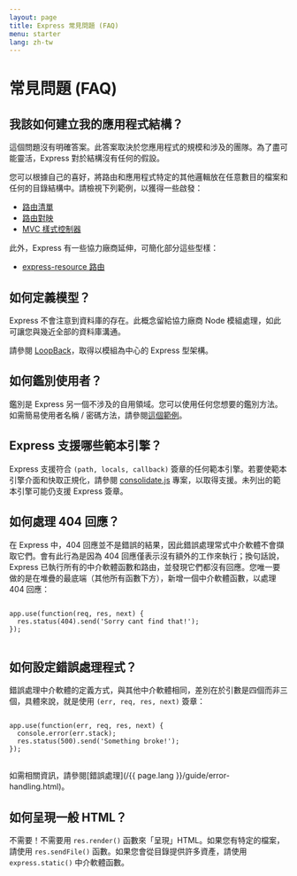 ```yaml
---
layout: page
title: Express 常見問題 (FAQ)
menu: starter
lang: zh-tw
---
```


# 常見問題 (FAQ)

## 我該如何建立我的應用程式結構？

這個問題沒有明確答案。此答案取決於您應用程式的規模和涉及的團隊。為了盡可能靈活，Express 對於結構沒有任何的假設。

您可以根據自己的喜好，將路由和應用程式特定的其他邏輯放在任意數目的檔案和任何的目錄結構中。請檢視下列範例，以獲得一些啟發：

* [路由清單](https://github.com/strongloop/express/blob/4.13.1/examples/route-separation/index.js#L32-47)
* [路由對映](https://github.com/strongloop/express/blob/4.13.1/examples/route-map/index.js#L52-L66)
* [MVC 樣式控制器](https://github.com/strongloop/express/tree/master/examples/mvc)

此外，Express 有一些協力廠商延伸，可簡化部分這些型樣：

* [express-resource 路由](https://github.com/expressjs/express-resource)

## 如何定義模型？

Express 不會注意到資料庫的存在。此概念留給協力廠商 Node 模組處理，如此可讓您與幾近全部的資料庫溝通。

請參閱 [LoopBack](http://loopback.io)，取得以模組為中心的 Express 型架構。

## 如何鑑別使用者？

鑑別是 Express 另一個不涉及的自用領域。您可以使用任何您想要的鑑別方法。如需簡易使用者名稱 / 密碼方法，請參閱[這個範例](https://github.com/strongloop/express/tree/master/examples/auth)。


## Express 支援哪些範本引擎？

Express 支援符合 `(path, locals, callback)` 簽章的任何範本引擎。若要使範本引擎介面和快取正規化，請參閱 [consolidate.js](https://github.com/visionmedia/consolidate.js) 專案，以取得支援。未列出的範本引擎可能仍支援 Express 簽章。

## 如何處理 404 回應？

在 Express 中，404 回應並不是錯誤的結果，因此錯誤處理常式中介軟體不會擷取它們。會有此行為是因為 404 回應僅表示沒有額外的工作來執行；換句話說，Express 已執行所有的中介軟體函數和路由，並發現它們都沒有回應。您唯一要做的是在堆疊的最底端（其他所有函數下方），新增一個中介軟體函數，以處理 404 回應：

<pre>
<code class="language-javascript" translate="no">
app.use(function(req, res, next) {
  res.status(404).send('Sorry cant find that!');
});
</code>
</pre>

## 如何設定錯誤處理程式？

錯誤處理中介軟體的定義方式，與其他中介軟體相同，差別在於引數是四個而非三個，具體來說，就是使用 `(err, req, res, next)` 簽章：

<pre>
<code class="language-javascript" translate="no">
app.use(function(err, req, res, next) {
  console.error(err.stack);
  res.status(500).send('Something broke!');
});
</code>
</pre>

如需相關資訊，請參閱[錯誤處理](/{{ page.lang }}/guide/error-handling.html)。

## 如何呈現一般 HTML？

不需要！不需要用 `res.render()` 函數來「呈現」HTML。如果您有特定的檔案，請使用 `res.sendFile()` 函數。如果您會從目錄提供許多資產，請使用 `express.static()` 中介軟體函數。
